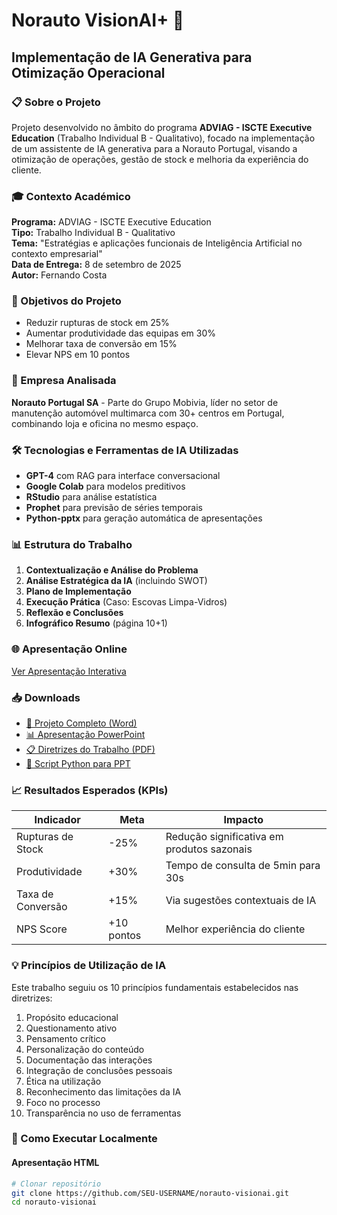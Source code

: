 # Norauto VisionAI+ 🚀

## Implementação de IA Generativa para Otimização Operacional

### 📋 Sobre o Projeto
Projeto desenvolvido no âmbito do programa **ADVIAG - ISCTE Executive Education** (Trabalho Individual B - Qualitativo), focado na implementação de um assistente de IA generativa para a Norauto Portugal, visando a otimização de operações, gestão de stock e melhoria da experiência do cliente.

### 🎓 Contexto Académico
**Programa:** ADVIAG - ISCTE Executive Education  
**Tipo:** Trabalho Individual B - Qualitativo  
**Tema:** "Estratégias e aplicações funcionais de Inteligência Artificial no contexto empresarial"  
**Data de Entrega:** 8 de setembro de 2025  
**Autor:** Fernando Costa  

### 🎯 Objetivos do Projeto
- Reduzir rupturas de stock em 25%
- Aumentar produtividade das equipas em 30%
- Melhorar taxa de conversão em 15%
- Elevar NPS em 10 pontos

### 🏢 Empresa Analisada
**Norauto Portugal SA** - Parte do Grupo Mobivia, líder no setor de manutenção automóvel multimarca com 30+ centros em Portugal, combinando loja e oficina no mesmo espaço.

### 🛠️ Tecnologias e Ferramentas de IA Utilizadas
- **GPT-4** com RAG para interface conversacional
- **Google Colab** para modelos preditivos
- **RStudio** para análise estatística  
- **Prophet** para previsão de séries temporais
- **Python-pptx** para geração automática de apresentações

### 📊 Estrutura do Trabalho
1. **Contextualização e Análise do Problema**
2. **Análise Estratégica da IA** (incluindo SWOT)
3. **Plano de Implementação**
4. **Execução Prática** (Caso: Escovas Limpa-Vidros)
5. **Reflexão e Conclusões**
6. **Infográfico Resumo** (página 10+1)

### 🌐 Apresentação Online
[Ver Apresentação Interativa](https://SEU-USERNAME.github.io/norauto-visionai/)

### 📥 Downloads
- [📄 Projeto Completo (Word)](./docs/Resumo-Norauto-VisionAI-09-2025.docx)
- [📊 Apresentação PowerPoint](./docs/Norauto-VisionAI-Apresentacao.pptx)
- [📋 Diretrizes do Trabalho (PDF)](./docs/ISCTE-ADVIAG-Diretrizes-TrabalhoB.pdf)
- [🐍 Script Python para PPT](./assets/criar_powerpoint_norauto.py)

### 📈 Resultados Esperados (KPIs)
| Indicador | Meta | Impacto |
|-----------|------|---------|
| Rupturas de Stock | -25% | Redução significativa em produtos sazonais |
| Produtividade | +30% | Tempo de consulta de 5min para 30s |
| Taxa de Conversão | +15% | Via sugestões contextuais de IA |
| NPS Score | +10 pontos | Melhor experiência do cliente |

### 💡 Princípios de Utilização de IA
Este trabalho seguiu os 10 princípios fundamentais estabelecidos nas diretrizes:
1. Propósito educacional
2. Questionamento ativo
3. Pensamento crítico
4. Personalização do conteúdo
5. Documentação das interações
6. Integração de conclusões pessoais
7. Ética na utilização
8. Reconhecimento das limitações da IA
9. Foco no processo
10. Transparência no uso de ferramentas

### 🔧 Como Executar Localmente

#### Apresentação HTML
```bash
# Clonar repositório
git clone https://github.com/SEU-USERNAME/norauto-visionai.git
cd norauto-visionai
